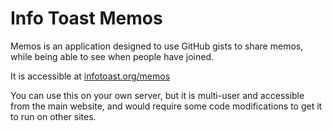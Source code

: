 # Info Toast Memos

Memos is an application designed to use GitHub gists to share memos, while being able to see when people have joined.

It is accessible at <a href="https://infotoast.org/memos/">infotoast.org/memos</a>

You can use this on your own server, but it is multi-user and accessible from the main website, and would require some code modifications to get it to run on other sites.
